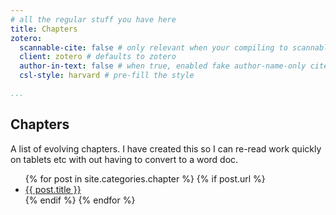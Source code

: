 ```yaml
---
# all the regular stuff you have here
title: Chapters
zotero:
  scannable-cite: false # only relevant when your compiling to scannable-cite .odt
  client: zotero # defaults to zotero
  author-in-text: false # when true, enabled fake author-name-only cites by replacing it with the text of the last names of the authors
  csl-style: harvard # pre-fill the style

...
```


## Chapters

<p>
A list of evolving chapters.
I have created this so I can re-read work quickly on tablets etc with out having to convert to a word doc.
</p>

<ul>
  {% for post in site.categories.chapter %}
    {% if post.url %}
        <li><a href="{{ post.url }}">{{ post.title }}</a></li>
    {% endif %}
  {% endfor %}
</ul>
